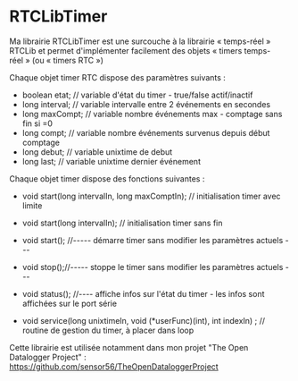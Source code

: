 RTCLibTimer
===========

Ma librairie RTCLibTimer est une surcouche à la librairie « temps-réel » RTCLib et permet d'implémenter facilement des objets « timers temps-réel » (ou « timers RTC »)

Chaque objet timer RTC dispose des paramètres suivants : 
* boolean etat;  // variable d'état du timer - true/false actif/inactif
* long interval; // variable intervalle entre 2 événements en secondes 
* long maxCompt; // variable nombre événements max - comptage sans fin si =0
* long compt; // variable nombre événements survenus depuis début comptage
* long debut; // variable unixtime de debut
* long last; // variable unixtime dernier événement

Chaque objet timer dispose des fonctions suivantes : 
* void start(long intervalIn, long maxComptIn); // initialisation timer avec limite 
* void start(long intervalIn); // initialisation timer sans fin 
* void start(); //----- démarre timer sans modifier les paramètres actuels --- 
	
* void stop();//----- stoppe le timer sans modifier les paramètres actuels --- 

* void status(); //---- affiche infos sur l'état du timer - les infos sont affichées sur le port série 
	
* void service(long unixtimeIn, void (*userFunc)(int), int indexIn) ; // routine de gestion du timer, à placer dans loop 


Cette librairie est utilisée notamment dans mon projet "The Open Datalogger Project" : https://github.com/sensor56/TheOpenDataloggerProject
